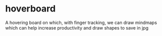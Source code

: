 # hoverboard
A hovering board on which, with finger tracking, we can draw mindmaps which can help increase productivity and draw shapes to save in jpg

